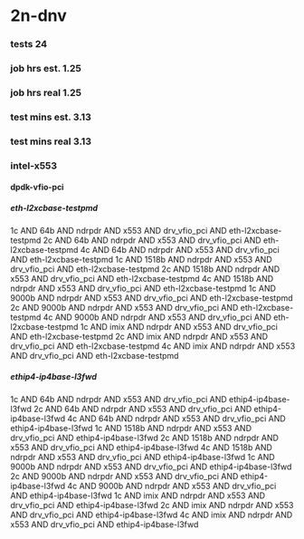 # 2n-dnv
### tests 24
### job hrs est. 1.25
### job hrs real 1.25
### test mins est. 3.13
### test mins real 3.13
### intel-x553
#### dpdk-vfio-pci
##### eth-l2xcbase-testpmd
1c AND 64b AND ndrpdr AND x553 AND drv_vfio_pci AND eth-l2xcbase-testpmd
2c AND 64b AND ndrpdr AND x553 AND drv_vfio_pci AND eth-l2xcbase-testpmd
4c AND 64b AND ndrpdr AND x553 AND drv_vfio_pci AND eth-l2xcbase-testpmd
1c AND 1518b AND ndrpdr AND x553 AND drv_vfio_pci AND eth-l2xcbase-testpmd
2c AND 1518b AND ndrpdr AND x553 AND drv_vfio_pci AND eth-l2xcbase-testpmd
4c AND 1518b AND ndrpdr AND x553 AND drv_vfio_pci AND eth-l2xcbase-testpmd
1c AND 9000b AND ndrpdr AND x553 AND drv_vfio_pci AND eth-l2xcbase-testpmd
2c AND 9000b AND ndrpdr AND x553 AND drv_vfio_pci AND eth-l2xcbase-testpmd
4c AND 9000b AND ndrpdr AND x553 AND drv_vfio_pci AND eth-l2xcbase-testpmd
1c AND imix AND ndrpdr AND x553 AND drv_vfio_pci AND eth-l2xcbase-testpmd
2c AND imix AND ndrpdr AND x553 AND drv_vfio_pci AND eth-l2xcbase-testpmd
4c AND imix AND ndrpdr AND x553 AND drv_vfio_pci AND eth-l2xcbase-testpmd
##### ethip4-ip4base-l3fwd
1c AND 64b AND ndrpdr AND x553 AND drv_vfio_pci AND ethip4-ip4base-l3fwd
2c AND 64b AND ndrpdr AND x553 AND drv_vfio_pci AND ethip4-ip4base-l3fwd
4c AND 64b AND ndrpdr AND x553 AND drv_vfio_pci AND ethip4-ip4base-l3fwd
1c AND 1518b AND ndrpdr AND x553 AND drv_vfio_pci AND ethip4-ip4base-l3fwd
2c AND 1518b AND ndrpdr AND x553 AND drv_vfio_pci AND ethip4-ip4base-l3fwd
4c AND 1518b AND ndrpdr AND x553 AND drv_vfio_pci AND ethip4-ip4base-l3fwd
1c AND 9000b AND ndrpdr AND x553 AND drv_vfio_pci AND ethip4-ip4base-l3fwd
2c AND 9000b AND ndrpdr AND x553 AND drv_vfio_pci AND ethip4-ip4base-l3fwd
4c AND 9000b AND ndrpdr AND x553 AND drv_vfio_pci AND ethip4-ip4base-l3fwd
1c AND imix AND ndrpdr AND x553 AND drv_vfio_pci AND ethip4-ip4base-l3fwd
2c AND imix AND ndrpdr AND x553 AND drv_vfio_pci AND ethip4-ip4base-l3fwd
4c AND imix AND ndrpdr AND x553 AND drv_vfio_pci AND ethip4-ip4base-l3fwd
